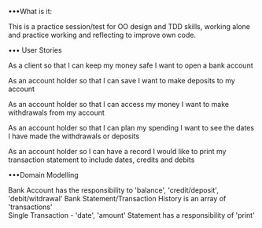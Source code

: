 •••What is it:

This is a practice session/test for OO design and TDD skills, working alone and practice working and reflecting to improve own code.

••• User Stories

As a client
so that I can keep my money safe
I want to open a bank account

As an account holder
so that I can save
I want to make deposits to my account

As an account holder
so that I can access my money
I want to make withdrawals from my account

As an account holder
so that I can plan my spending
I want to see the dates I have made the withdrawals or deposits

As an account holder
so I can have a record
I would like to print my transaction statement to include dates, credits and debits



•••Domain Modelling

Bank Account has the responsibility to 'balance', 'credit/deposit', 'debit/witdrawal'
Bank Statement/Transaction History is an array of 'transactions'  
Single Transaction - 'date', 'amount'
Statement has a responsibility of 'print'
